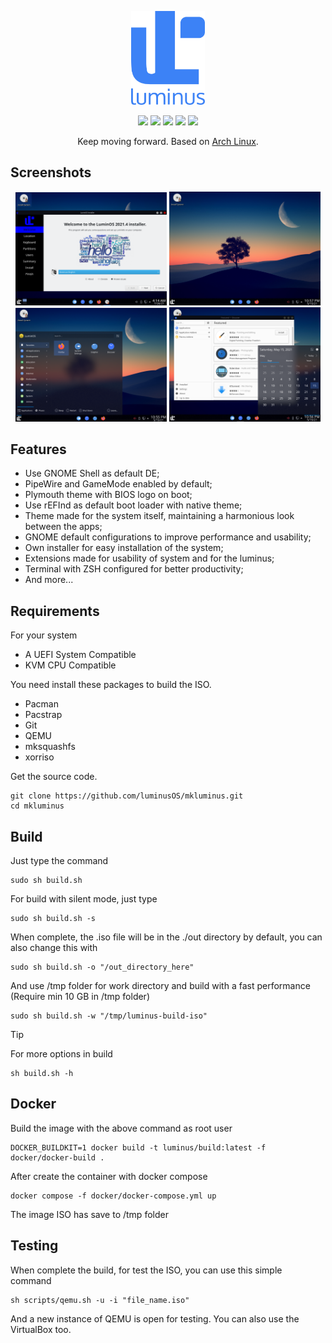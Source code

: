 
<p align="center">
<a href="https://luminusos.github.io"><img src="./images/logo.png" height="150" alt="Luminus"></a>
</p>

<p align="center">
  <img src="https://img.shields.io/badge/Maintained%3F-Yes-green?style=flat-square">
  <img src="https://img.shields.io/github/license/luminusOS/mkluminus?style=flat-square">
  <img src="https://img.shields.io/github/stars/luminusOS/mkluminus?style=flat-square">
  <img src="https://img.shields.io/github/forks/luminusOS/mkluminus?color=teal&style=flat-square">
  <img src="https://img.shields.io/github/issues/luminusOS/mkluminus?color=violet&style=flat-square">
</p>

<p align="center">
Keep moving forward. Based on <a href="https://www.archlinux.org">Arch Linux</a>.
</p>

## Screenshots

<p float="left" align="center">
  <img src="./images/screenshot/1.png" width="48%" />
  <img src="./images/screenshot/2.png" width="48%" />
  <img src="./images/screenshot/3.png" width="48%" />
  <img src="./images/screenshot/4.png" width="48%" />
</p>

## Features

- Use GNOME Shell as default DE;
- PipeWire and GameMode enabled by default;
- Plymouth theme with BIOS logo on boot;
- Use rEFInd as default boot loader with native theme;
- Theme made for the system itself, maintaining a harmonious look between the apps;
- GNOME default configurations to improve performance and usability;
- Own installer for easy installation of the system;
- Extensions made for usability of system and for the luminus;
- Terminal with ZSH configured for better productivity;
- And more...

## Requirements

For your system

- A UEFI System Compatible
- KVM CPU Compatible

You need install these packages to build the ISO.

- Pacman
- Pacstrap
- Git
- QEMU
- mksquashfs
- xorriso

Get the source code.

    git clone https://github.com/luminusOS/mkluminus.git
    cd mkluminus

## Build

Just type the command

    sudo sh build.sh

For build with silent mode, just type

    sudo sh build.sh -s

When complete, the .iso file will be in the ./out directory by default, you can also change this with

    sudo sh build.sh -o "/out_directory_here"

And use /tmp folder for work directory and build with a fast performance (Require min 10 GB in /tmp folder)

    sudo sh build.sh -w "/tmp/luminus-build-iso"

Tip

For more options in build

    sh build.sh -h

## Docker

Build the image with the above command as root user

    DOCKER_BUILDKIT=1 docker build -t luminus/build:latest -f docker/docker-build .

After create the container with docker compose

    docker compose -f docker/docker-compose.yml up

The image ISO has save to /tmp folder

## Testing

When complete the build, for test the ISO, you can use this simple command

    sh scripts/qemu.sh -u -i "file_name.iso"

And a new instance of QEMU is open for testing. You can also use the VirtualBox too.
